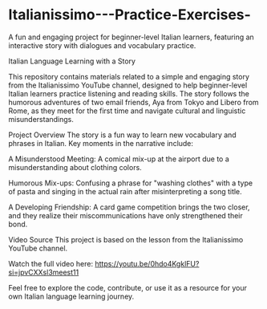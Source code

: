 # Italianissimo---Practice-Exercises-
A fun and engaging project for beginner-level Italian learners, featuring an interactive story with dialogues and vocabulary practice.

Italian Language Learning with a Story

This repository contains materials related to a simple and engaging story from the Italianissimo YouTube channel, designed to help beginner-level Italian learners practice listening and reading skills. The story follows the humorous adventures of two email friends, Aya from Tokyo and Libero from Rome, as they meet for the first time and navigate cultural and linguistic misunderstandings.

Project Overview
The story is a fun way to learn new vocabulary and phrases in Italian. Key moments in the narrative include:

A Misunderstood Meeting: A comical mix-up at the airport due to a misunderstanding about clothing colors.

Humorous Mix-ups: Confusing a phrase for "washing clothes" with a type of pasta and singing in the actual rain after misinterpreting a song title.

A Developing Friendship: A card game competition brings the two closer, and they realize their miscommunications have only strengthened their bond.

Video Source
This project is based on the lesson from the Italianissimo YouTube channel.

Watch the full video here: https://youtu.be/0hdo4KgklFU?si=jpvCXXsl3meest11

Feel free to explore the code, contribute, or use it as a resource for your own Italian language learning journey.
